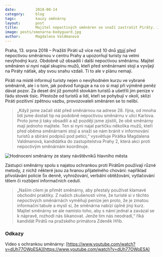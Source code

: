 ```yaml
---
date:         2018-08-14
category:     blog
tags:         kauzy směnárny
layout:       post
title:        Majitel nepoctivých směnáren se snaží zastrašit Piráty. Jeho ochranka používá nevybíravé metody
image: posts/smenarna-bodyguard.jpg
author:       Magdalena Valdmanová
---
```


Praha, 13. srpna 2018 – Pražští Piráti už více než 10 dnů [stojí](https://praha.pirati.cz/pirati-bojuji-proti-podvodnym-smenarnam.html) před nepoctivou směnárnou v centru Prahy a upozorňují turisty na velmi nevýhodný kurz. Obdobně už obsadili i další nepoctivou směnárnu. Majitel směnáren si nyní najal skupinu mužů, kteří před směnárnami stojí a vyvíjejí na Piráty nátlak, aby svou snahu vzdali. Ti to ale v plánu nemají.

Piráti na místě informují turisty nejen o nevýhodném kurzu ve vybrané směnárně, ale i o tom, jak podvod funguje a na co si mají při výměně peněz dávat pozor. Za deset dní již pomohli stovkám turistů a ušetřili jim peníze v řádu stovek tisíc. Přestože od turistů a lidí, kteří se pohybují v okolí, sklízí Piráti pozitivní zpětnou vazbu, provozovateli směnáren se to nelíbí.

> „Když jsme začali stát před směnárnou na adrese 28. října, od mnoha lidí jsme dostali tip na podobně nepoctivou směnárnu v ulici Karlova. Proto jsme ji taky obsadili a až později jsme zjistili, že obě směnárny mají jednoho majitele. Ten si nyní najal partičku několika mužů, kteří před oběma směnárnami stojí a snaží se nám bránit v informování turistů a sbírání podpisů pod petici,“ vysvětluje Pirátka Magdalena Valdmanová, kandidátka do zastupitelstva Prahy 2, která akci proti nepoctivým směnárnám koordinuje.

![Hodnocení směnárny ze stany návštěvníků hlavního města](/assets/img/posts/smenarna-karlova.png "Hodnocení směnárny ze strany návštěvníků hlavního města")

Zástupci směnárny spolu s najatou ochrankou proti Pirátům používají různé metody, z nichž některé jsou za hranou přijatelného chování: například přivolávání policie 5x denně, vyhrožování, verbální obtěžování, vytlačování tělem či rozbíjení informačních cedulí. 

> „Naším cílem je přimět směnárny, aby přestaly používat klamavé obchodní praktiky. Z našich zkušeností víme, že turisté si v těchto nepoctivých směnárnách vyměňují peníze jen proto, že je zmatou informační tabule a myslí si, že směnárna nabízí úplně jiný kurz. Majitel směnárny se ale namísto toho, aby s námi jednal a zavázal se k nápravě, rozhodl nás šikanovat. Jenže tím nás neodradí,“ říká kandidát Pirátů na pražského primátora Zdeněk Hřib.

### Odkazy

Video s ochrankou směnárny: [https://www.youtube.com/watch?v=dUh77OWoESA](https://www.youtube.com/watch?v=dUh77OWoESA)
